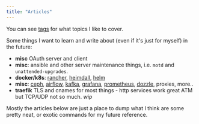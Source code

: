 ```yaml
---
title: "Articles"
---
```


You can see [tags](/tags) for what topics I like to cover.

Some things I want to learn and write about (even if it's just for myself) in the future:

* **misc** OAuth server and client
* **misc**: ansible and other server maintenance things, i.e. `motd` and `unattended-upgrades`.
* **docker/k8s**: [rancher](https://rancher.com), [heimdall](https://heimdall.site), [helm](https://helm.sh/)
* **misc**: [ceph](https://ceph.io/), [airflow](https://airflow.apache.org/), [kafka](https://kafka.apache.org/), [grafana](https://grafana.com/), [prometheus](https://prometheus.io/), [dozzle](https://dozzle.dev), proxies, more.. 
* **traefik** TLS and cnames for most things - http services work great ATM but TCP/UDP not so much. *wip*

Mostly the articles below are just a place to dump what I think are some pretty neat, or exotic commands for my future reference.
